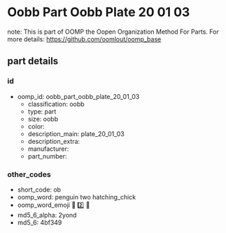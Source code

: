 # Oobb Part Oobb Plate 20 01 03  

note: This is part of OOMP the Oopen Organization Method For Parts. For more details: https://github.com/oomlout/oomp_base

##  part details





### id
* oomp_id: oobb_part_oobb_plate_20_01_03
  * classification: oobb
  * type: part
  * size: oobb
  * color: 
  * description_main: plate_20_01_03
  * description_extra: 
  * manufacturer: 
  * part_number: 

### other_codes
* short_code: ob
* oomp_word: penguin two hatching_chick
* oomp_word_emoji :penguin: :two: :hatching_chick:
* md5_6_alpha: 2yond
* md5_6: 4bf349